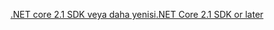 [<span data-ttu-id="5c461-101">.NET core 2.1 SDK veya daha yenisi</span><span class="sxs-lookup"><span data-stu-id="5c461-101">.NET Core 2.1 SDK or later</span></span>](https://www.microsoft.com/net/download/all)